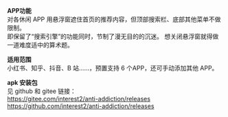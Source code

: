 **APP功能**   
对各休闲 APP 用悬浮窗遮住首页的推荐内容，但顶部搜索栏、底部其他菜单不做限制。  
即保留了“搜索引擎”的功能同时，节制了漫无目的的沉迷。
想关闭悬浮窗就得做一道难度适中的算术题。  

**适用范围**  
小红书、知乎、抖音、B 站……，预置支持 6 个APP，还可手动添加其他 APP。  

**apk 安装包**  
见 github 和 gitee 链接：  
https://gitee.com/interest2/anti-addiction/releases  
https://github.com/interest2/anti-addiction/releases  
